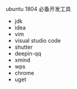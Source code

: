 ubuntu 1804 必备开发工具

- jdk
- idea
- vim
- visual studio code
- shutter
- deepin-qq
- xmind
- wps
- chrome
- uget